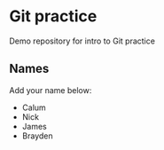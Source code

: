 # Git practice
Demo repository for intro to Git practice

## Names
Add your name below:
- Calum
- Nick
- James
- Brayden